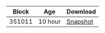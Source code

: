 |     Block   |     Age     |   Download  |
| ----------- | ----------- | ----------- |
|   351011   |  10 hour | [Snapshot](https://s3.eu-central-1.amazonaws.com/w3coins.io/snapshots/lava-testnet/lava_snapsot_latest.json)  |
